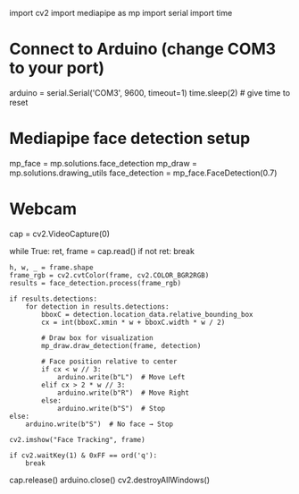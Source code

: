 import cv2
import mediapipe as mp
import serial
import time

# Connect to Arduino (change COM3 to your port)
arduino = serial.Serial('COM3', 9600, timeout=1)
time.sleep(2)  # give time to reset

# Mediapipe face detection setup
mp_face = mp.solutions.face_detection
mp_draw = mp.solutions.drawing_utils
face_detection = mp_face.FaceDetection(0.7)

# Webcam
cap = cv2.VideoCapture(0)

while True:
    ret, frame = cap.read()
    if not ret:
        break

    h, w, _ = frame.shape
    frame_rgb = cv2.cvtColor(frame, cv2.COLOR_BGR2RGB)
    results = face_detection.process(frame_rgb)

    if results.detections:
        for detection in results.detections:
            bboxC = detection.location_data.relative_bounding_box
            cx = int(bboxC.xmin * w + bboxC.width * w / 2)

            # Draw box for visualization
            mp_draw.draw_detection(frame, detection)

            # Face position relative to center
            if cx < w // 3:  
                arduino.write(b"L")  # Move Left
            elif cx > 2 * w // 3:
                arduino.write(b"R")  # Move Right
            else:
                arduino.write(b"S")  # Stop
    else:
        arduino.write(b"S")  # No face → Stop

    cv2.imshow("Face Tracking", frame)

    if cv2.waitKey(1) & 0xFF == ord('q'):
        break

cap.release()
arduino.close()
cv2.destroyAllWindows()
